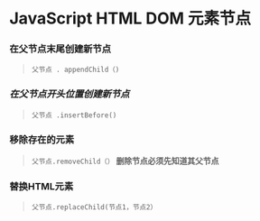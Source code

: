 # JavaScript HTML DOM 元素节点
### 在父节点末尾创建新节点
>`父节点 . appendChild（)`

### *在父节点开头位置创建新节点*
>`父节点 .insertBefore()`

### 移除存在的元素
>`父节点.removeChild（）`
**删除节点必须先知道其父节点**

### 替换HTML元素
>`父节点.replaceChild(节点1，节点2）`